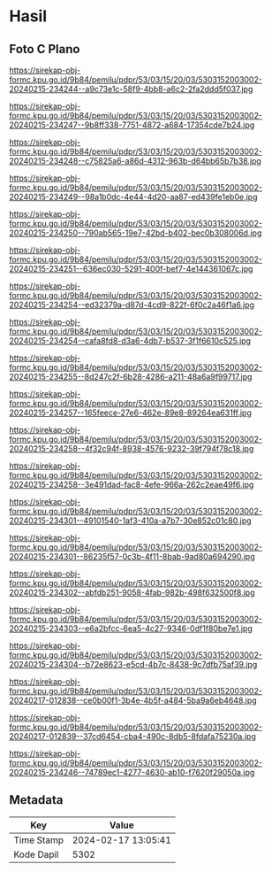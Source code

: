# Hasil

## Foto C Plano

https://sirekap-obj-formc.kpu.go.id/9b84/pemilu/pdpr/53/03/15/20/03/5303152003002-20240215-234244--a9c73e1c-58f9-4bb8-a6c2-2fa2ddd5f037.jpg

https://sirekap-obj-formc.kpu.go.id/9b84/pemilu/pdpr/53/03/15/20/03/5303152003002-20240215-234247--9b8ff338-7751-4872-a684-17354cde7b24.jpg

https://sirekap-obj-formc.kpu.go.id/9b84/pemilu/pdpr/53/03/15/20/03/5303152003002-20240215-234248--c75825a6-a86d-4312-963b-d64bb65b7b38.jpg

https://sirekap-obj-formc.kpu.go.id/9b84/pemilu/pdpr/53/03/15/20/03/5303152003002-20240215-234249--98a1b0dc-4e44-4d20-aa87-ed439fe1eb0e.jpg

https://sirekap-obj-formc.kpu.go.id/9b84/pemilu/pdpr/53/03/15/20/03/5303152003002-20240215-234250--790ab565-19e7-42bd-b402-bec0b308006d.jpg

https://sirekap-obj-formc.kpu.go.id/9b84/pemilu/pdpr/53/03/15/20/03/5303152003002-20240215-234251--636ec030-5291-400f-bef7-4e144361067c.jpg

https://sirekap-obj-formc.kpu.go.id/9b84/pemilu/pdpr/53/03/15/20/03/5303152003002-20240215-234254--ed32379a-d87d-4cd9-822f-6f0c2a46f1a6.jpg

https://sirekap-obj-formc.kpu.go.id/9b84/pemilu/pdpr/53/03/15/20/03/5303152003002-20240215-234254--cafa8fd8-d3a6-4db7-b537-3f1f6610c525.jpg

https://sirekap-obj-formc.kpu.go.id/9b84/pemilu/pdpr/53/03/15/20/03/5303152003002-20240215-234255--8d247c2f-6b28-4286-a211-48a6a9f99717.jpg

https://sirekap-obj-formc.kpu.go.id/9b84/pemilu/pdpr/53/03/15/20/03/5303152003002-20240215-234257--165feece-27e6-462e-89e8-89264ea631ff.jpg

https://sirekap-obj-formc.kpu.go.id/9b84/pemilu/pdpr/53/03/15/20/03/5303152003002-20240215-234258--4f32c94f-8938-4576-9232-39f794f78c18.jpg

https://sirekap-obj-formc.kpu.go.id/9b84/pemilu/pdpr/53/03/15/20/03/5303152003002-20240215-234258--3e491dad-fac8-4efe-966a-262c2eae49f6.jpg

https://sirekap-obj-formc.kpu.go.id/9b84/pemilu/pdpr/53/03/15/20/03/5303152003002-20240215-234301--49101540-1af3-410a-a7b7-30e852c01c80.jpg

https://sirekap-obj-formc.kpu.go.id/9b84/pemilu/pdpr/53/03/15/20/03/5303152003002-20240215-234301--86235f57-0c3b-4f11-8bab-9ad80a694290.jpg

https://sirekap-obj-formc.kpu.go.id/9b84/pemilu/pdpr/53/03/15/20/03/5303152003002-20240215-234302--abfdb251-9058-4fab-982b-498f632500f8.jpg

https://sirekap-obj-formc.kpu.go.id/9b84/pemilu/pdpr/53/03/15/20/03/5303152003002-20240215-234303--e6a2bfcc-6ea5-4c27-9346-0df1f80be7e1.jpg

https://sirekap-obj-formc.kpu.go.id/9b84/pemilu/pdpr/53/03/15/20/03/5303152003002-20240215-234304--b72e8623-e5cd-4b7c-8438-9c7dfb75af39.jpg

https://sirekap-obj-formc.kpu.go.id/9b84/pemilu/pdpr/53/03/15/20/03/5303152003002-20240217-012838--ce0b00f1-3b4e-4b5f-a484-5ba9a6eb4648.jpg

https://sirekap-obj-formc.kpu.go.id/9b84/pemilu/pdpr/53/03/15/20/03/5303152003002-20240217-012839--37cd6454-cba4-490c-8db5-8fdafa75230a.jpg

https://sirekap-obj-formc.kpu.go.id/9b84/pemilu/pdpr/53/03/15/20/03/5303152003002-20240215-234246--74789ec1-4277-4630-ab10-f7620f29050a.jpg


## Metadata

| Key        | Value               |
| ---------- | ------------------- |
| Time Stamp | 2024-02-17 13:05:41 |
| Kode Dapil | 5302                |



